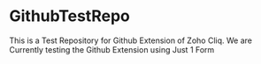 # GithubTestRepo
This is a Test Repository for Github Extension of Zoho Cliq.
We are Currently testing the Github Extension using Just 1 Form
